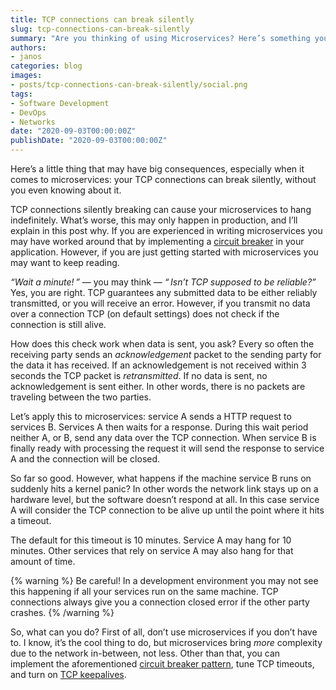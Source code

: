 ```yaml
---
title: TCP connections can break silently
slug: tcp-connections-can-break-silently
summary: "Are you thinking of using Microservices? Here’s something you may not know: TCP connections can break entirely silently."
authors:
- janos
categories: blog
images:
- posts/tcp-connections-can-break-silently/social.png
tags:
- Software Development
- DevOps
- Networks
date: "2020-09-03T00:00:00Z"
publishDate: "2020-09-03T00:00:00Z"
---
```


Here’s a little thing that may have big consequences, especially when it comes to microservices: your TCP connections can break silently, without you even knowing about it.

TCP connections silently breaking can cause your microservices to hang indefinitely. What’s worse, this may only happen in production, and I’ll explain in this post why. If you are experienced in writing microservices you may have worked around that by implementing a [circuit breaker](https://martinfowler.com/bliki/CircuitBreaker.html) in your application. However, if you are just getting started with microservices you may want to keep reading.

*“Wait a minute! ”* &mdash; you may think &mdash; *“ Isn’t TCP supposed to be reliable?”* Yes, you are right. TCP guarantees any submitted data to be either reliably transmitted, or you will receive an error. However, if you transmit no data over a connection TCP (on default settings) does not check if the connection is still alive.

How does this check work when data is sent, you ask? Every so often the receiving party sends an *acknowledgement* packet to the sending party for the data it has received. If an acknowledgement is not received within 3 seconds the TCP packet is *retransmitted*. If no data is sent, no acknowledgement is sent either. In other words, there is no packets are traveling between the two parties.

Let’s apply this to microservices: service A sends a HTTP request to services B. Services A then waits for a response. During this wait period neither A, or B, send any data over the TCP connection. When service B is finally ready with processing the request it will send the response to service A and the connection will be closed.

So far so good. However, what happens if the machine service B runs on suddenly hits a kernel panic? In other words the network link stays up on a hardware level, but the software doesn’t respond at all. In this case service A  will consider the TCP connection to be alive up until the point where it hits a timeout.

The default for this timeout is 10 minutes. Service A may hang for 10 minutes. Other services that rely on service A may also hang for that amount of time.

{% warning %}
Be careful! In a development environment you may not see this happening if all your services run on the same machine. TCP connections always give you a connection closed error if the other party crashes. 
{% /warning %}

So, what can you do? First of all, don’t use microservices if you don’t have to. I know, it’s the cool thing to do, but microservices bring *more* complexity due to the network in-between, not less. Other than that, you can implement the aforementioned [circuit breaker pattern](https://martinfowler.com/bliki/CircuitBreaker.html), tune TCP timeouts, and turn on [TCP keepalives](https://tldp.org/HOWTO/TCP-Keepalive-HOWTO/overview.html).